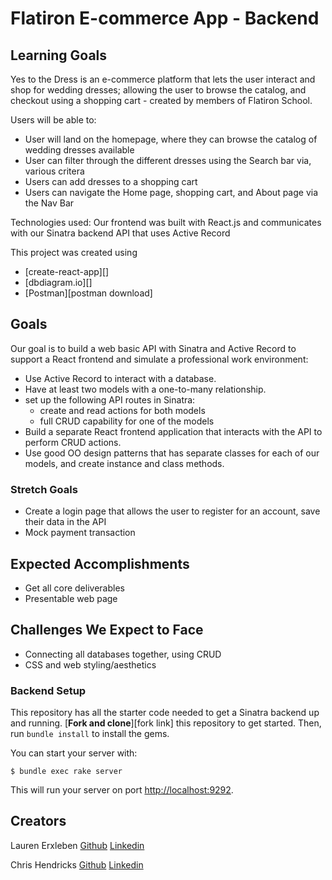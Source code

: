 # Flatiron E-commerce App - Backend

## Learning Goals

Yes to the Dress is an e-commerce platform that lets the user interact and shop for wedding dresses; allowing the user to browse the catalog, and checkout using a shopping cart - created by members of Flatiron School.

Users will be able to:

* User will land on the homepage, where they can browse the catalog of wedding dresses available 
* User can filter through the different dresses using the Search bar via, various critera
* Users can add dresses to a shopping cart 
* Users can navigate the Home page, shopping cart, and About page via the Nav Bar

Technologies used: Our frontend was built with React.js and communicates with our Sinatra backend API that uses Active Record

This project was created using 
- [create-react-app][]
- [dbdiagram.io][]
- [Postman][postman download]

## Goals

Our goal is to build a web basic API with Sinatra and Active Record to support a React frontend and simulate a professional work environment:

* Use Active Record to interact with a database.
* Have at least two models with a one-to-many relationship.
* set up the following API routes in Sinatra:
  - create and read actions for both models
  - full CRUD capability for one of the models
* Build a separate React frontend application that interacts with the API to perform CRUD actions.
* Use good OO design patterns that has separate classes for each of our models, and create instance and class methods.

### Stretch Goals

* Create a login page that allows the user to register for an account, save their data in the API
* Mock payment transaction

## Expected Accomplishments

* Get all core deliverables
* Presentable web page 

## Challenges We Expect to Face

* Connecting all databases together, using CRUD
* CSS and web styling/aesthetics

### Backend Setup

This repository has all the starter code needed to get a Sinatra backend up and
running. [**Fork and clone**][fork link] this repository to get started. Then, run
`bundle install` to install the gems.

You can start your server with:

```console
$ bundle exec rake server
```

This will run your server on port
[http://localhost:9292](http://localhost:9292).

<!-- ## Project Tips

- This project is intended to focus more on the backend than the frontend, so
  try and keep the React side of things relatively simple. Focus on working with
  Active Record and performing CRUD actions. What are some interesting queries you can write? What kinds of questions can you ask of your data?
- Once you have a project idea, come up with a domain model and decide what
  relationships exist between the models in your application. Use a tool like
  [dbdiagram.io][] to help visualize your models.
- Decide on your API endpoints. What data should they return? What kind of CRUD
  action should they perform? What data do they need from the client?
- Use [Postman][postman download] to test your endpoints.
- Use `binding.pry` to debug your requests on the server. It's very helpful to use a
  `binding.pry` in your controller within a route to see what `params` are being
  sent.
- Use the [Network Tab in the Dev Tools][network tab] in the frontend to debug
  your requests. -->

Creators
---
Lauren Erxleben [Github](https://github.com/laurennoelle)  [Linkedin](www.linkedin.com/in/lauren-erxleben) 

Chris Hendricks [Github]()  [Linkedin]() 

